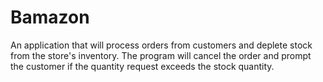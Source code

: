 # Bamazon

An application that will process orders from customers and deplete stock from the store's inventory. The program will cancel the order and prompt the customer if the quantity request exceeds the stock quantity.  
